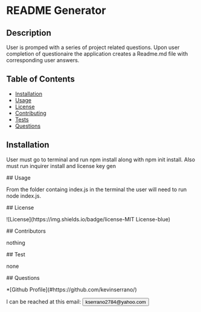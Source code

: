 
  # README Generator
  ## Description
  User is promped with a series of project related questions. Upon user completion of questionaire the application creates a Readme.md file with corresponding user answers.
  ## Table of Contents
  * [Installation](#installation)
  * [Usage](#usage)
  * [License](#license)
  * [Contributing](#contributing)
  * [Tests](#tests)
  * [Questions](#questions)
  ## Installation
  <p> User must go to terminal and run npm install along with npm init install. Also must run inquirer install and license key gen</p>
  ## Usage
  <p> From the folder containg index.js in the terminal the user will need to run node index.js.</p>
  ## License
  <p>![License](https://img.shields.io/badge/license-MIT License-blue)</p>
  ## Contributors
  <p>nothing</p>
  ## Test
  <p> none</p>
  ## Questions
  <p>*[Github Profile](#https://github.com/kevinserrano/)</p>
  <p> I can be reached at this email: <button>kserrano2784@yahoo.com</button></p>
  